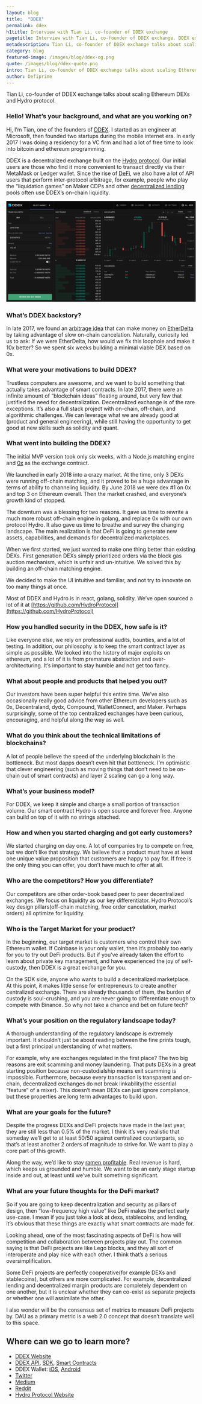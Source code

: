 ```yaml
---
layout: blog
title:  "DDEX"
permalink: ddex
h1title: Interview with Tian Li, co-founder of DDEX exchange
pagetitle: Interview with Tian Li, co-founder of DDEX exchange. DDEX exchange Review.  
metadescription: Tian Li, co-founder of DDEX exchange talks about scaling Ethereum DEXs and Hydro protocol.
category: blog
featured-image: /images/blog/ddex-og.png
quote: /images/blog/ddex-quote.png
intro: Tian Li, co-founder of DDEX exchange talks about scaling Ethereum DEXs and Hydro protocol.
author: Defiprime
---
```

Tian Li, co-founder of DDEX exchange talks about scaling Ethereum DEXs and Hydro protocol.

### Hello! What’s your background, and what are you working on?

Hi, I’m Tian, one of the founders of [DDEX](https://ddex.io/). I started as an engineer at Microsoft, then founded two startups during the mobile internet era. In early 2017 I was doing a residency for a VC firm and had a lot of free time to look into bitcoin and ethereum programming.

DDEX is a decentralized exchange built on the [Hydro protocol](https://hydroprotocol.io/). Our initial users are those who find it more convenient to transact directly via their MetaMask or Ledger wallet. Since the rise of [DeFi](/), we also have a lot of API users that perform inter-protocol arbitrage, for example, people who play the “liquidation games” on Maker CDPs and other [decentralized lending](/decentralized_lending) pools often use DDEX’s on-chain liquidity.

![](/images/blog/ddex3.png)

### What’s DDEX backstory?

In late 2017, we found an [arbitrage idea](http://hackingdistributed.com/2017/08/13/cost-of-decent/) that can make money on [EtherDelta](https://etherdelta.com/) by taking advantage of slow on-chain cancelation. Naturally, curiosity led us to ask: If we were EtherDelta, how would we fix this loophole and make it 10x better? So we spent six weeks building a minimal viable DEX based on 0x.

### What were your motivations to build DDEX?

Trustless computers are awesome, and we want to build something that actually takes advantage of smart contracts. In late 2017, there were an infinite amount of “blockchain ideas” floating around, but very few that justified the need for decentralization. Decentralized exchange is of the rare exceptions. It’s also a full stack project with on-chain, off-chain, and algorithmic challenges. We can leverage what we are already good at (product and general engineering), while still having the opportunity to get good at new skills such as solidity and quant.

### What went into building the DDEX?

The initial MVP version took only six weeks, with a Node.js matching engine and [0x](https://0x.org) as the exchange contract.

We launched in early 2018 into a crazy market. At the time, only 3 DEXs were running off-chain matching, and it proved to be a huge advantage in terms of ability to channeling liquidity. By June 2018 we were dex #1 on 0x and top 3 on Ethereum overall. Then the market crashed, and everyone’s growth kind of stopped.

The downturn was a blessing for two reasons. It gave us time to rewrite a much more robust off-chain engine in golang, and replace 0x with our own protocol Hydro. It also gave us time to breathe and survey the changing landscape. The main realization is that DeFi is going to generate new assets, capabilities, and demands for decentralized marketplaces.

When we first started, we just wanted to make one thing better than existing DEXs. First generation DEXs simply prioritized orders via the block gas auction mechanism, which is unfair and un-intuitive. We solved this by building an off-chain matching engine.

We decided to make the UI intuitive and familiar, and not try to innovate on too many things at once.

Most of DDEX and Hydro is in react, golang, solidity. We’ve open sourced a lot of it at [https://github.com/HydroProtocol](https://github.com/HydroProtocol)

### How you handled security in the DDEX, how safe is it?  

Like everyone else, we rely on professional audits, bounties, and a lot of testing. In addition, our philosophy is to keep the smart contract layer as simple as possible. We looked into the history of major exploits on ethereum, and a lot of it is from premature abstraction and over-architecturing. It’s important to stay humble and not get too fancy.

### What about people and products that helped you out?

Our investors have been super helpful this entire time. We’ve also occasionally really good advice from other Ethereum developers such as 0x, Decentraland, dydx, Compound, WalletConnect, and Maker. Perhaps surprisingly, some of the top centralized exchanges have been curious, encouraging, and helpful along the way as well.

### What do you think about the technical limitations of blockchains?

A lot of people believe the speed of the underlying blockchain is the bottleneck. But most dapps doesn’t even hit that bottleneck. I’m optimistic that clever engineering (such as moving things that don’t need to be on-chain out of smart contracts) and layer 2 scaling can go a long way.

### What’s your business model?

For DDEX, we keep it simple and charge a small portion of transaction volume. Our smart contract Hydro is open source and forever free. Anyone can build on top of it with no strings attached.

### How and when you started charging and got early customers?

We started charging on day one. A lot of companies try to compete on free, but we don’t like that strategy. We believe that a product must have at least one unique value proposition that customers are happy to pay for. If free is the only thing you can offer, you don’t have much to offer at all.

### Who are the competitors? How you differentiate?

Our competitors are other order-book based peer to peer decentralized exchanges. We focus on liquidity as our key differentiator. Hydro Protocol’s key design pillars(off-chain matching, free order cancelation, market orders) all optimize for liquidity.

### Who is the Target Market for your product?

In the beginning, our target market is customers who control their own Ethereum wallet. If Coinbase is your only wallet, then it’s probably too early for you to try out DeFi products. But if you’ve already taken the effort to learn about private key management, and have experienced the joy of self-custody, then DDEX is a great exchange for you.

On the SDK side, anyone who wants to build a decentralized marketplace. At this point, it makes little sense for entrepreneurs to create another centralized exchange. There are already thousands of them, the burden of custody is soul-crushing, and you are never going to differentiate enough to compete with Binance. So why not take a chance and bet on future tech?

### What’s your position on the regulatory landscape today?

A thorough understanding of the regulatory landscape is extremely important. It shouldn’t just be about reading between the fine prints tough, but a first principal understanding of what matters.

For example, why are exchanges regulated in the first place? The two big reasons are exit scamming and money laundering. That puts DEXs in a great starting position because non-custodialship means exit scamming is impossible. Furthermore, because every transaction is transparent and on-chain, decentralized exchanges do not break linkability(the essential “feature” of a mixer). This doesn’t mean DEXs can just ignore compliance, but these properties are long term advantages to build upon.

### What are your goals for the future?

Despite the progress DEXs and DeFi projects have made in the last year, they are still less than 0.5% of the market. I think it’s very realistic that someday we’ll get to at least 50/50 against centralized counterparts, so that’s at least another 2 orders of magnitude to strive for. We want to play a core part of this growth.

Along the way, we’d like to stay [ramen profitable](http://www.paulgraham.com/ramenprofitable.html). Real revenue is hard, which keeps us grounded and humble. We want to be an early stage startup inside and out, at least until we’ve built something significant.

### What are your future thoughts for the DeFi market?

So if you are going to keep decentralization and security as pillars of design, then “low-frequency high value” like DeFi makes the perfect early use-case. I mean if you just take a look at dexs, stablecoins, and lending, it’s obvious that these things are exactly what smart contracts are made for.

Looking ahead, one of the most fascinating aspects of DeFi is how will competition and collaboration between projects play out. The common saying is that DeFi projects are like Lego blocks, and they all sort of interoperate and play nice with each other. I think that’s a serious oversimplification.

Some DeFi projects are perfectly cooperative(for example DEXs and stablecoins), but others are more complicated. For example, decentralized lending and decentralized margin products are completely dependent on one another, but it is unclear whether they can co-exist as separate projects or whether one will assimilate the other.

I also wonder will be the consensus set of metrics to measure DeFi projects by. DAU as a primary metric is a web 2.0 concept that doesn’t translate well to this space.

## Where can we go to learn more?

- [DDEX Website](https://ddex.io/)
- [DDEX API](https://docs.ddex.io/), [SDK](https://github.com/HydroProtocol/sdk), [Smart Contracts](https://github.com/HydroProtocol/protocol)
- DDEX Wallet: [iOS](https://itunes.apple.com/us/app/ddex-decentralized-exchange/id1423026915?mt=8),  [Android](https://play.google.com/store/apps/details?id=io.ddex.wallet)
- [Twitter](https://twitter.com/ddex_io)
- [Medium](https://medium.com/ddex)
- [Reddit](https://www.reddit.com/r/ddex/)
- [Hydro Protocol Website](https://hydroprotocol.io/)

